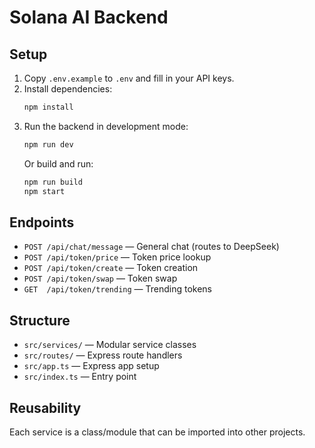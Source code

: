 # Solana AI Backend

## Setup

1. Copy `.env.example` to `.env` and fill in your API keys.
2. Install dependencies:
   ```bash
   npm install
   ```
3. Run the backend in development mode:
   ```bash
   npm run dev
   ```
   Or build and run:
   ```bash
   npm run build
   npm start
   ```

## Endpoints

- `POST /api/chat/message` — General chat (routes to DeepSeek)
- `POST /api/token/price` — Token price lookup
- `POST /api/token/create` — Token creation
- `POST /api/token/swap` — Token swap
- `GET  /api/token/trending` — Trending tokens

## Structure
- `src/services/` — Modular service classes
- `src/routes/` — Express route handlers
- `src/app.ts` — Express app setup
- `src/index.ts` — Entry point

## Reusability
Each service is a class/module that can be imported into other projects. 